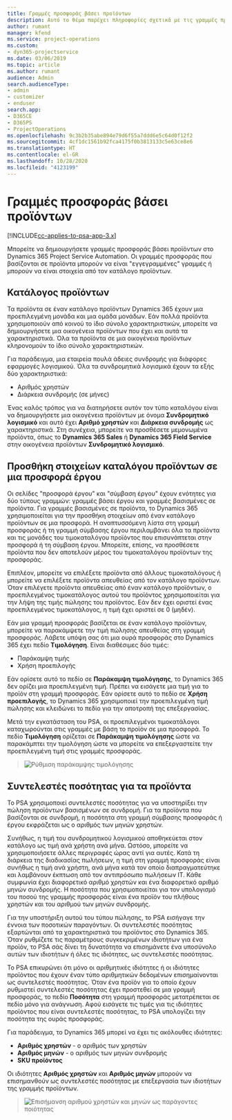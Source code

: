 ```yaml
---
title: Γραμμές προσφοράς βάσει προϊόντων
description: Αυτό το θέμα παρέχει πληροφορίες σχετικά με τις γραμμές προσφοράς βάσει προϊόντων.
author: rumant
manager: kfend
ms.service: project-operations
ms.custom:
- dyn365-projectservice
ms.date: 03/06/2019
ms.topic: article
ms.author: rumant
audience: Admin
search.audienceType:
- admin
- customizer
- enduser
search.app:
- D365CE
- D365PS
- ProjectOperations
ms.openlocfilehash: 9c3b2b35abe894e79d6f55a7ddd6e5c64d0f12f2
ms.sourcegitcommit: 4cf1dc1561b92fca4175f0b3813133c5e63ce8e6
ms.translationtype: HT
ms.contentlocale: el-GR
ms.lasthandoff: 10/28/2020
ms.locfileid: "4123199"
---
```

# <a name="product-based-quote-lines"></a>Γραμμές προσφοράς βάσει προϊόντων

[!INCLUDE[cc-applies-to-psa-app-3.x](../includes/cc-applies-to-psa-app-3x.md)]


Μπορείτε να δημιουργήσετε γραμμές προσφοράς βάσει προϊόντων στο Dynamics 365 Project Service Automation. Οι γραμμές προσφοράς που βασίζονται σε προϊόντα μπορούν να είναι "εγγεγραμμένες" γραμμές ή μπορούν να είναι στοιχεία από τον κατάλογο προϊόντων.

## <a name="product-catalog"></a>Κατάλογος προϊόντων

Τα προϊόντα σε έναν κατάλογο προϊόντων Dynamics 365 έχουν μια προεπιλεγμένη μονάδα και μια ομάδα μονάδων. Εάν πολλά προϊόντα χρησιμοποιούν από κοινού το ίδιο σύνολο χαρακτηριστικών, μπορείτε να δημιουργήσετε μια οικογένεια προϊόντων που έχει και αυτά τα χαρακτηριστικά. Όλα τα προϊόντα σε μια οικογένεια προϊόντων κληρονομούν το ίδιο σύνολο χαρακτηριστικών.

Για παράδειγμα, μια εταιρεία πουλά άδειες συνδρομής για διάφορες εφαρμογές λογισμικού. Όλα τα συνδρομητικά λογισμικά έχουν τα εξής δύο χαρακτηριστικά:

- Αριθμός χρηστών 
- Διάρκεια συνδρομής (σε μήνες)

Ένας καλός τρόπος για να διατηρήσετε αυτόν τον τύπο καταλόγου είναι να δημιουργήσετε μια οικογένεια προϊόντων με όνομα **Συνδρομητικό λογισμικό** και αυτό έχει **Αριθμό χρηστών** και **Διάρκεια συνδρομής** ως χαρακτηριστικά. Στη συνέχεια, μπορείτε να προσθέσετε μεμονωμένα προϊόντα, όπως το **Dynamics 365 Sales** ή **Dynamics 365 Field Service** στην οικογένεια προϊόντων **Συνδρομητικό λογισμικό**.

## <a name="adding-product-catalog-items-to-a-project-quote"></a>Προσθήκη στοιχείων καταλόγου προϊόντων σε μια προσφορά έργου

Οι σελίδες "προσφορά έργου" και "σύμβαση έργου" έχουν ενότητες για δύο τύπους γραμμών: γραμμές βάσει έργου και γραμμές βασισμένες σε προϊόντα. Για γραμμές βασισμένες σε προϊόντα, το Dynamics 365 χρησιμοποιείται για την προσθήκη στοιχείων από έναν κατάλογο προϊόντων σε μια προσφορά. Η αναπτυσσόμενη λίστα στη γραμμή προσφοράς ή τη γραμμή σύμβασης έργου περιλαμβάνει όλα τα προϊόντα και τις μονάδες του τιμοκαταλόγου προϊόντος που επισυνάπτεται στην προσφορά ή τη σύμβαση έργου. Μπορείτε, επίσης, να προσθέσετε προϊόντα που δεν αποτελούν μέρος του τιμοκαταλόγου προϊόντων της προσφοράς.

Επιπλέον, μπορείτε να επιλέξετε προϊόντα από άλλους τιμοκαταλόγους ή μπορείτε να επιλέξετε προϊόντα απευθείας από τον κατάλογο προϊόντων. Όταν επιλέγετε προϊόντα απευθείας από έναν κατάλογο προϊόντων, ο προεπιλεγμένος τιμοκατάλογος αυτού του προϊόντος χρησιμοποιείται για την λήψη της τιμής πώλησης του προϊόντος. Εάν δεν έχει οριστεί ένας προεπιλεγμένος τιμοκατάλογος, η τιμή έχει οριστεί σε 0 (μηδέν).

Εάν μια γραμμή προσφοράς βασίζεται σε έναν κατάλογο προϊόντων, μπορείτε να παρακάμψετε την τιμή πώλησης απευθείας στη γραμμή προσφοράς. Λάβετε υπόψη σας ότι μια ουρά προσφοράς στο Dynamics 365 έχει πεδίο **Τιμολόγηση**. Είναι διαθέσιμες δύο τιμές:

- Παράκαμψη τιμής  
- Χρήση προεπιλογής

Εάν ορίσετε αυτό το πεδίο σε **Παράκαμψη τιμολόγησης**, το Dynamics 365 δεν ορίζει μια προεπιλεγμένη τιμή. Πρέπει να εισάγετε μια τιμή για το προϊόν στη γραμμή προσφοράς. Εάν ορίσετε αυτό το πεδίο σε **Χρήση προεπιλογής**, το Dynamics 365 χρησιμοποιεί την προεπιλεγμένη τιμή πώλησης και κλειδώνει το πεδίο για την αποτροπή της επεξεργασίας.

Μετά την εγκατάσταση του PSA, οι προεπιλεγμένοι τιμοκατάλογοι καταχωρούνται στις γραμμές με βάση το προϊόν σε μια προσφορά. Το πεδίο **Τιμολόγηση** ορίζεται σε **Παράκαμψη τιμολόγησης** ώστε να παρακάμπτει την τιμολόγηση ώστε να μπορείτε να επεξεργαστείτε την προεπιλεγμένη τιμή στις γραμμές προσφοράς.

> ![Ρύθμιση παράκαμψης τιμολόγησης](media/basic-guide-10.png)
 
## <a name="quantity-factors-for-products"></a>Συντελεστές ποσότητας για τα προϊόντα

Το PSA χρησιμοποιεί συντελεστές ποσότητας για να υποστηρίξει την πώληση προϊόντων βασισμένων σε συνδρομή. Για τα προϊόντα που βασίζονται σε συνδρομή, η ποσότητα στη γραμμή σύμβασης προσφοράς ή έργου εκφράζεται ως ο αριθμός των μηνών χρηστών.

Συνήθως, η τιμή του συνδρομητικού λογισμικού αποθηκεύεται στον κατάλογο ως τιμή ανά χρήστη ανά μήνα. Ωστόσο, μπορείτε να χρησιμοποιήσετε άλλες περιγραφές ώρας αντί για αυτές. Κατά τη διάρκεια της διαδικασίας πωλήσεων, η τιμή στη γραμμή προσφοράς είναι συνήθως η τιμή ανά χρήστη, ανά μήνα κατά τον οποίο διαπραγματεύτηκε και λαμβάνουν έκπτωση από τον αντιπρόσωπο πωλήσεων IT. Κάθε συμφωνία έχει διαφορετικό αριθμό χρηστών και ένα διαφορετικό αριθμό μηνών συνδρομής. Η ποσότητα που χρησιμοποιείται για τον υπολογισμό του ποσού της γραμμής προσφοράς είναι ένα προϊόν του πλήθους χρηστών και του αριθμού των μηνών συνδρομής.

Για την υποστήριξη αυτού του τύπου πώλησης, το PSA εισήγαγε την έννοια των ποσοτικών παραγόντων. Οι συντελεστές ποσότητας εξαρτώνται από τα χαρακτηριστικά του προϊόντος στο Dynamics 365. Όταν ρυθμίζετε τις παραμέτρους συγκεκριμένων ιδιοτήτων για ένα προϊόν, το PSA σάς δίνει τη δυνατότητα να επισημάνετε ένα υποσύνολο αυτών των ιδιοτήτων ή όλες τις ιδιότητες, ως συντελεστές ποσότητας.

Το PSA επικυρώνει ότι μόνο οι αριθμητικές ιδιότητες ή οι ιδιότητες προϊόντος που έχουν έναν τύπο αριθμητικών δεδομένων επισημαίνονται ως συντελεστές ποσότητας. Όταν ένα προϊόν για το οποίο έχουν ρυθμιστεί συντελεστές ποσότητας έχει προστεθεί σε μια γραμμή προσφοράς, το πεδίο **Ποσότητα** στη γραμμή προσφοράς μετατρέπεται σε πεδίο μόνο για ανάγνωση. Αφού εισάγετε τις τιμές για τις ιδιότητες προϊόντος που είναι συντελεστές ποσότητας, το PSA υπολογίζει την ποσότητα της ουράς προσφοράς.

Για παράδειγμα, το Dynamics 365 μπορεί να έχει τις ακόλουθες ιδιότητες: 

- **Αριθμός χρηστών** - ο αριθμός των χρηστών 
- **Αριθμός μηνών** - ο αριθμός των μηνών συνδρομής
- **SKU προϊόντος** 

Οι ιδιότητες **Αριθμός χρηστών** και **Αριθμός μηνών** μπορούν να επισημανθούν ως συντελεστές ποσότητας με επεξεργασία των ιδιοτήτων της γραμμής προϊόντων. 

> ![Επισήμανση αριθμού χρηστών και μηνών ως παράγοντες ποιότητας](media/basic-guide-11.png)
 
